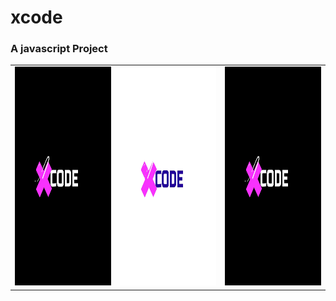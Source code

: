 # xcode
### A javascript Project
<table><tbody>
<tr><td>
<img src="assets/img/logoblack.jpg" height=350px width=300px />
</td><td>
<img src="assets/img/logowhite.jpg" height=350px width=300px />
<td>
<img src="assets/img/logoblack.jpg" height=350px width=300px />
</td>
</td></tr>
</tbody></table>
